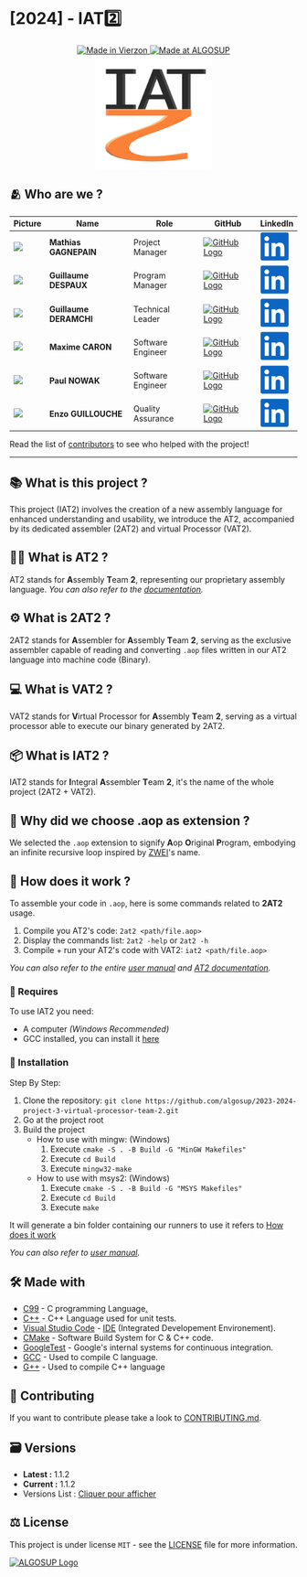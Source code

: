 # [2024] - IAT2️⃣


<div align="center">
    <a target="_blank" href="https://en.wikipedia.org/wiki/Vierzon">
        <img src="https://img.shields.io/badge/Made%20in-Vierzon-success.svg" alt="Made in Vierzon">
    </a>
    <a target="_blank" href="https://algosup.com/">
        <img src="https://img.shields.io/badge/Made%20at-ALGOSUP-blue.svg" alt="Made at ALGOSUP">
    </a>
</div>
<div align="center">

  <img style="width:200px; display: block; margin: auto;"  src="documents\images\IAT2\png\iat2_logo_256px.png" alt="Assembly Team 2">

</div>



## 🫂 Who are we ?
| **Picture**                                                                                      | **Name**               | **Role**          | **GitHub**                                                                                                                                                                                                                                                                                                                               | **LinkedIn**                                                                                                                                             |
| ------------------------------------------------------------------------------------------------ | ---------------------- | ----------------- | ---------------------------------------------------------------------------------------------------------------------------------------------------------------------------------------------------------------------------------------------------------------------------------------------------------------------------------------- | ---------------------------------------------------------------------------------------------------------------------------------------------------------|
| <img src=https://ca.slack-edge.com/T06AELBCZSB-U06AS9UQZ6Z-g7986289d5c2-512 style="width:200px"> | **Mathias GAGNEPAIN**  | Project Manager   | <a href="https://github.com/MathiasGagnepain">  <picture><source media="(prefers-color-scheme: dark)" srcset="documents/images/management/github_light_logo.png"><source media="(prefers-color-scheme: light)" srcset="documents/images/management/github_dark_logo.png"><img alt="GitHub Logo"  style="width:50px">    </picture></a>   | [<img src="documents/images/management/linkedin_logo.png" alt="LinkedIn" style="width:50px">](https://www.linkedin.com/in/mathias-gagnepain-426a131b0/)  |  
| <img src=https://ca.slack-edge.com/T06AELBCZSB-U06BJ1BQE00-g3ffdd245b21-512 style="width:200px"> | **Guillaume DESPAUX**  | Program Manager   | <a href="https://github.com/GuillaumeDespaux">  <picture><source media="(prefers-color-scheme: dark)" srcset="documents/images/management/github_light_logo.png"><source media="(prefers-color-scheme: light)" srcset="documents/images/management/github_dark_logo.png"><img alt="GitHub Logo"  style="width:50px">    </picture></a>   | [<img src="documents/images/management/linkedin_logo.png" alt="LinkedIn" style="width:50px">](https://www.linkedin.com/in/guillaume-despaux-084b10206/)  |              
| <img src=https://ca.slack-edge.com/T06AELBCZSB-U06ATEC5AG5-g70bf9de2131-512 style="width:200px"> | **Guillaume DERAMCHI** | Technical Leader  | <a href="https://github.com/Guillaume18100">    <picture><source media="(prefers-color-scheme: dark)" srcset="documents/images/management/github_light_logo.png"><source media="(prefers-color-scheme: light)" srcset="documents/images/management/github_dark_logo.png"><img alt="GitHub Logo"  style="width:50px">    </picture></a>   | [<img src="documents/images/management/linkedin_logo.png" alt="LinkedIn" style="width:50px">](https://www.linkedin.com/in/guillaume-deramchi-a45116293/) |              
| <img src=https://ca.slack-edge.com/T06AELBCZSB-U06AXL3CDGC-gf21fde06b1f-512 style="width:200px"> | **Maxime CARON**       | Software Engineer | <a href="https://github.com/MaximeAlgosup">     <picture><source media="(prefers-color-scheme: dark)" srcset="documents/images/management/github_light_logo.png"><source media="(prefers-color-scheme: light)" srcset="documents/images/management/github_dark_logo.png"><img alt="GitHub Logo"  style="width:50px">    </picture></a>   | [<img src="documents/images/management/linkedin_logo.png" alt="LinkedIn" style="width:50px">](https://www.linkedin.com/in/maxime-caron-dev/)             |              
| <img src=https://ca.slack-edge.com/T06AELBCZSB-U06CFLBV3MZ-g3621cbd420c-512 style="width:200px"> | **Paul NOWAK**         | Software Engineer | <a href="https://github.com/PaulNowak36">       <picture><source media="(prefers-color-scheme: dark)" srcset="documents/images/management/github_light_logo.png"><source media="(prefers-color-scheme: light)" srcset="documents/images/management/github_dark_logo.png"><img alt="GitHub Logo"  style="width:50px">    </picture></a>   | [<img src="documents/images/management/linkedin_logo.png" alt="LinkedIn" style="width:50px">](https://www.linkedin.com/in/paul-nowak-0757a61a7/)         |              
| <img src=https://ca.slack-edge.com/T06AELBCZSB-U06ANSN526S-g20f42d2a13d-512 style="width:200px"> | **Enzo GUILLOUCHE**    | Quality Assurance | <a href="https://github.com/EnzoGuillouche">    <picture><source media="(prefers-color-scheme: dark)" srcset="documents/images/management/github_light_logo.png"><source media="(prefers-color-scheme: light)" srcset="documents/images/management/github_dark_logo.png"><img alt="GitHub Logo"  style="width:50px">    </picture></a>   | [<img src="documents/images/management/linkedin_logo.png" alt="LinkedIn" style="width:50px">](https://www.linkedin.com/in/enzo-g-b62114293/)             |                 

Read the list of [contributors](https://github.com/algosup/2023-2024-project-3-virtual-processor-team-2/contributors) to see who helped with the project!
<hr>

## 📚 What is this project ?

This project (IAT2) involves the creation of a new assembly language for enhanced understanding and usability, we introduce the AT2, accompanied by its dedicated assembler (2AT2) and virtual Processor (VAT2).

## 🕵️‍♂️ What is AT2 ?

AT2 stands for **A**ssembly **T**eam **2**, representing our proprietary assembly language.
*You can also refer to the [documentation](./documents/functional/at2_language_documentation.pdf).*

## ⚙️ What is 2AT2 ?

2AT2 stands for **A**ssembler for **A**ssembly **T**eam **2**, serving as the exclusive assembler capable of reading and converting `.aop` files written in our AT2 language into machine code (Binary).

## 💻 What is VAT2 ?

VAT2 stands for **V**irtual Processor for **A**ssembly **T**eam **2**, serving as a virtual processor able to execute our binary generated by 2AT2.

## 📦 What is IAT2 ?

IAT2 stands for **I**ntegral **A**ssembler **T**eam **2**, it's the name of the whole project (2AT2 + VAT2).

## 💾 Why did we choose .aop as extension ?

We selected the `.aop` extension to signify **A**op **O**riginal **P**rogram, embodying an infinite recursive loop inspired by [ZWEI](https://en.wikipedia.org/wiki/EINE_and_ZWEI#Naming)'s name.

## 🔎 How does it work ?

To assemble your code in `.aop`, here is some commands related to **2AT2** usage.

1. Compile you AT2's code: `2at2 <path/file.aop>`
2. Display the commands list: `2at2 -help` or `2at2 -h`
3. Compile + run your AT2's code with VAT2: `iat2 <path/file.aop>`

*You can also refer to the entire [user manual](./documents/functional/user_manual.md) and [AT2 documentation](./documents/functional/at2_language_documentation.pdf).*

### 🔗 Requires

To use IAT2 you need:

- A computer *(Windows Recommended)*
- GCC installed, you can install it [here](https://www.devdungeon.com/content/install-gcc-compiler-windows-msys2-cc)

### 💽 Installation

Step By Step:

1. Clone the repository: `git clone https://github.com/algosup/2023-2024-project-3-virtual-processor-team-2.git`
2. Go at the project root
3. Build the project
   - How to use with mingw: (Windows)
     1. Execute ``cmake -S . -B Build -G "MinGW Makefiles"``
     2. Execute ``cd Build``
     3. Execute ``mingw32-make``
   - How to use with msys2: (Windows)
     1. Execute ``cmake -S . -B Build -G "MSYS Makefiles"``
     2. Execute ``cd Build``
     3. Execute ``make``

It will generate a bin folder containing our runners to use it refers to [How does it work](#🔎-how-does-it-work)

*You can also refer to [user manual](./documents/functional/user_manual.md).*

## 🛠️ Made with

* [C99](https://en.wikipedia.org/wiki/C99) - C programming Language[.](https://www.youtube.com/watch?v=tas0O586t80)
* [C++](https://cplusplus.com/) - C++ Language used for unit tests.
* [Visual Studio Code](https://code.visualstudio.com/) - [IDE](https://en.wikipedia.org/wiki/Integrated_development_environment) (Integrated Developement Environement).
* [CMake](https://cmake.org/) - Software Build System for C & C++ code.
* [GoogleTest](https://github.com/google/googletest) - Google's internal systems for continuous integration.
* [GCC](https://gcc.gnu.org/) - Used to compile C language.
* [G++](https://gcc.gnu.org/) - Used to compile C++ language 

## 🤝 Contributing

If you want to contribute please take a look to [CONTRIBUTING.md](CONTRIBUTING.md).

## 🗃️ Versions
- **Latest :** 1.1.2
- **Current :** 1.1.2
- Versions List : [Cliquer pour afficher](https://github.com/algosup/2023-2024-project-3-virtual-processor-team-2/tags)

## ⚖️ License

This project is under license ``MIT`` - see the [LICENSE](LICENSE) file for more information.

<a target="_blank" href="https://algosup.com/"><picture><source media="(prefers-color-scheme: dark)" srcset="documents/images/management/algosup_orange.svg"><source media="(prefers-color-scheme: light)" srcset="documents/images/management/algosup_light_blue.svg"><img alt="ALGOSUP Logo" style="max-width:1440px" >